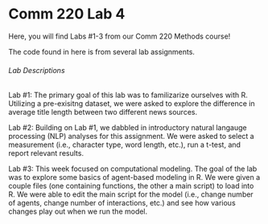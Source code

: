 # Comm 220 Lab 4
Here, you will find Labs #1-3 from our Comm 220 Methods course!

The code found in here is from several lab assignments. 

###### Lab Descriptions

Lab #1: The primary goal of this lab was to familizarize ourselves with R. Utilizing a pre-exisitng dataset, we were asked to explore the difference in average title length between two different news sources. 

Lab #2: Building on Lab #1, we dabbled in introductory natural langauge processing (NLP) analyses for this assignment. We were asked to select a measurement (i.e., character type, word length, etc.), run a t-test, and report relevant results. 

Lab #3: This week focused on computational modeling. The goal of the lab was to explore some basics of agent-based modeling in R. We were given a couple files (one containing functions, the other a main script) to load into R. We were able to edit the main script for the model (i.e., change number of agents, change number of interactions, etc.) and see how various changes play out when we run the model. 

